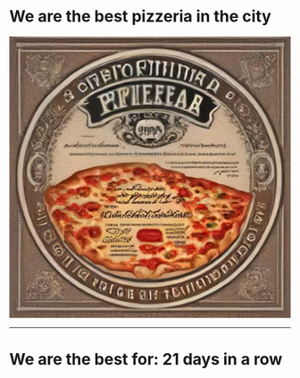 # We are the best pizzeria in the city

![Certificate of the best pizzeria](photos/certificate.jpg)

--- 

# We are the best for: 21 days in a row